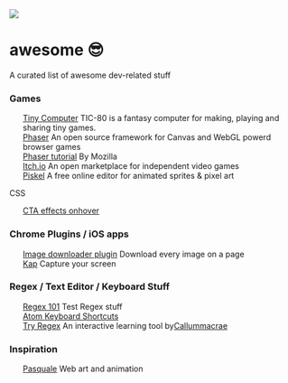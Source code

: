 <!-- totally influenced by Sindresorhus's awesome list https://github.com/sindresorhus/awesome -->
<img src="https://media.giphy.com/media/31v3OIQHKQ1FK/giphy.gif">

# awesome 😎
A curated list of awesome dev-related stuff

<h3>Games</h3>
<ul>
<a href="https://tic.computer/">Tiny Computer</a> TIC-80 is a fantasy computer for making, playing and sharing tiny games.<br>
<a href="http://phaser.io/">Phaser</a> An open source framework for Canvas and WebGL powerd browser games<br>
<a href="https://developer.mozilla.org/en-US/docs/Games/Tutorials/2D_breakout_game_Phaser">Phaser tutorial</a> By Mozilla<br>
<a href="https://itch.io/">Itch.io</a> An open marketplace for independent video games<br>
<a href="https://www.piskelapp.com/">Piskel</a> A free online editor for animated sprites & pixel art
</ul
  
<h3>CSS</h3>
<ul>
<a href="http://ianlunn.github.io/Hover/"> CTA effects onhover</a><br>
</ul>

<h3>Chrome Plugins / iOS apps</h3>
<ul>
<a href="https://github.com/vdsabev/image-downloader"> Image downloader plugin</a> Download every image on a page<br>
<a href="https://getkap.co/">Kap</a> Capture your screen
</ul>

<h3>Regex / Text Editor / Keyboard Stuff</h3>
<ul>
<a href="https://regex101.com/r/bY1x0M/1">Regex 101</a> Test Regex stuff<br>
<a href="http://sweetme.at/2014/03/10/atom-editor-cheat-sheet/">Atom Keyboard Shortcuts</a><br>
<a href="http://tryregex.com/">Try Regex</a> An interactive learning tool by<a href="https://github.com/callumacrae">Callummacrae</a>
</ul>

<h3>Inspiration</h3>
<ul>
<a href="http://pasquale.cool">Pasquale</a> Web art and animation
</ul>
